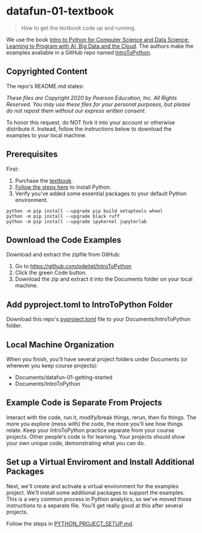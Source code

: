 # datafun-01-textbook

> How to get the textbook code up and running.

We use the book [Intro to Python for Computer Science and Data Science: Learning to Program with AI, Big Data and the Cloud](https://amzn.to/2KfCptN).
The authors make the examples avaliable in a GitHub repo named [IntroToPython](https://github.com/pdeitel/IntroToPython).

## Copyrighted Content

The repo's README.md states:

_These files are Copyright 2020 by Pearson Education, Inc. All Rights Reserved._ 
_You may use these files for your personal purposes, but please do not repost them without our express written consent._

To honor this request, do NOT fork it into your account or otherwise distribute it.
Instead, follow the instructions below to download the examples to your local machine.

## Prerequisites

First:

1. Purchase the [textbook](https://deitel.com/intro-to-python-for-computer-science-and-data-science/).
2. [Follow the steps here](https://github.com/denisecase/datafun-01-getting-started) to install Python.
1. Verify you've added some essential packages to your default Python environment.

```shell
python -m pip install --upgrade pip build setuptools wheel 
python -m pip install --upgrade black ruff
python -m pip install --upgrade ipykernel jupyterlab
```

## Download the Code Examples 

Download and extract the zipfile from GitHub:

1. Go to <https://github.com/pdeitel/IntroToPython>
2. Click the green Code button. 
3. Download the zip and extract it into the Documents folder on your local machine. 

## Add pyproject.toml to IntroToPython Folder

Download this repo's [pyproject.toml](pyproject.toml) file to your Documents/IntroToPython folder.

## Local Machine Organization

When you finish, you'll have several project folders under Documents (or wherever you keep course projects):

- Documents/datafun-01-getting-started
- Documents/IntroToPython

## Example Code is Separate From Projects

Interact with the code, run it, modify/break things, rerun, then fix things.
The more you explore (mess with) the code, the more you'll see how things relate.
Keep your IntroToPython practice separate from your course projects.
Other people's code is for learning. 
Your projects should show your own unique code, demonstrating what you can do.

## Set up a Virtual Enviroment and Install Additional Packages

Next, we'll create and activate a virtual environment for the examples project.
We'll install some additional packages to support the examples.
This is a very common process in Python analytics, so we've moved those instructions to a separate file.
You'll get really good at this after several projects. 

Follow the steps in [PYTHON_PROJECT_SETUP.md](PYTHON_PROJECT_SETUP.md).
